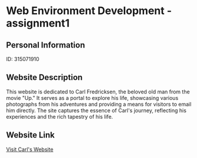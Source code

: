 # Web Environment Development - assignment1

## Personal Information

ID: 315071910

## Website Description

This website is dedicated to Carl Fredricksen, the beloved old man from the movie "Up." It serves as a portal to explore his life, showcasing various photographs from his adventures and providing a means for visitors to email him directly. The site captures the essence of Carl's journey, reflecting his experiences and the rich tapestry of his life.

## Website Link

[Visit Carl's Website](https://wed-2023.github.io/315071910/)
